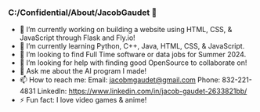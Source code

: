 ### C:/Confidential/About/JacobGaudet 👋

- 🔭 I’m currently working on building a website using HTML, CSS, & JavaScript through Flask and Fly.io!
- 🌱 I’m currently learning Python, C++, Java, HTML, CSS, & JavaScript.
- 👯 I’m looking to find Full Time software or data jobs for Summer 2024.
- 🤔 I’m looking for help with finding good OpenSource to collaborate on!
- 💬 Ask me about the AI program I made!
- 📫 How to reach me: 
  Email: jacobmgaudet@gmail.com
  Phone: 832-221-4831
  LinkedIn: https://www.linkedin.com/in/jacob-gaudet-2633821bb/
- ⚡ Fun fact: I love video games & anime!
